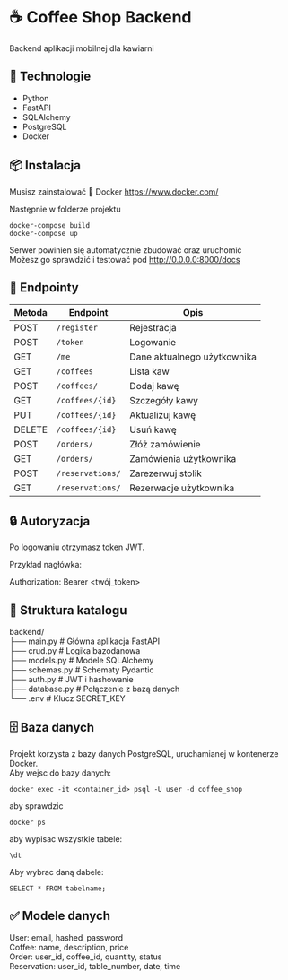 
# ☕ Coffee Shop Backend

Backend aplikacji mobilnej dla kawiarni

## 🔧 Technologie

- Python
- FastAPI
- SQLAlchemy
- PostgreSQL
- Docker

## 📦 Instalacja

Musisz zainstalować 🐳 Docker https://www.docker.com/ 

Następnie w folderze projektu
```
docker-compose build
docker-compose up
```
Serwer powinien się automatycznie zbudować oraz uruchomić  
Możesz go sprawdzić i testować pod http://0.0.0.0:8000/docs

## 🚀 Endpointy 
| Metoda | Endpoint         | Opis                        |
| ------ | ---------------- | --------------------------- |
| POST   | `/register`      | Rejestracja                 |
| POST   | `/token`         | Logowanie                   |
| GET    | `/me`            | Dane aktualnego użytkownika |
| GET    | `/coffees`       | Lista kaw                   |
| POST   | `/coffees/`      | Dodaj kawę                  |
| GET    | `/coffees/{id}`  | Szczegóły kawy              |
| PUT    | `/coffees/{id}`  | Aktualizuj kawę             |
| DELETE | `/coffees/{id}`  | Usuń kawę                   |
| POST   | `/orders/`       | Złóż zamówienie             |
| GET    | `/orders/`       | Zamówienia użytkownika      |
| POST   | `/reservations/` | Zarezerwuj stolik           |
| GET    | `/reservations/` | Rezerwacje użytkownika      |

## 🔒 Autoryzacja  

Po logowaniu otrzymasz token JWT.

Przykład nagłówka:

Authorization: Bearer <twój_token>

## 📁 Struktura katalogu

backend/  
├── main.py           # Główna aplikacja FastAPI  
├── crud.py           # Logika bazodanowa  
├── models.py         # Modele SQLAlchemy  
├── schemas.py        # Schematy Pydantic  
├── auth.py           # JWT i hashowanie  
├── database.py       # Połączenie z bazą danych  
└── .env              # Klucz SECRET_KEY  

## 🗄️ Baza danych

Projekt korzysta z bazy danych PostgreSQL, uruchamianej w kontenerze Docker.  
Aby wejsc do bazy danych:
```
docker exec -it <container_id> psql -U user -d coffee_shop
```
aby sprawdzic <container id> 
```
docker ps
```
aby wypisac wszystkie tabele:
```
\dt
```
Aby wybrac daną dabele:
```
SELECT * FROM tabelname;
```

## ✅ Modele danych

User: email, hashed_password  
Coffee: name, description, price  
Order: user_id, coffee_id, quantity, status  
Reservation: user_id, table_number, date, time

